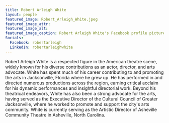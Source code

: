 ```yaml
---
title: Robert Arleigh White
layout: people
featured_image: Robert_Arleigh_White.jpeg
featured_image_attr: 
featured_image_alt: 
featured_image_caption: Robert Arleigh White's Facebook profile picture
Socials:
  Facebook: robertarleigh
  LinkedIn: robertarleighwhite
---
```

Robert Arleigh White is a respected figure in the American theatre scene, widely known for his diverse contributions as an actor, director, and arts advocate. White has spent much of his career contributing to and promoting the arts in Jacksonville, Florida where he grew up. He has performed in and directed numerous productions across the region, earning critical acclaim for his dynamic performances and insightful directorial work. Beyond his theatrical endeavors, White has also been a strong advocate for the arts, having served as the Executive Director of the Cultural Council of Greater Jacksonville, where he worked to promote and support the city's arts community. White is currently serving as the Artistic Director of Asheville Community Theatre in Asheville, North Carolina. 